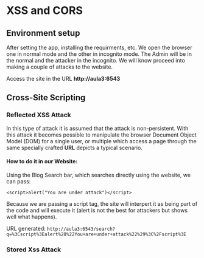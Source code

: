 # XSS and CORS

## Environment setup

After setting the app, installing the requirments, etc. We open the browser one in normal mode and
the other in incognito mode. The Admin will be in the normal and the attacker in the incognito.
We will know proceed into making a couple of attacks to the website.

Access the site in the URL **http://aula3:6543**

## Cross-Site Scripting

### Reflected XSS Attack

In this type of attack it is assumed that the attack is non-persistent. With this attack it becomes
possible to manipulate the browser Document Object Model (DOM) for a single user, or multiple which
access a page through the same specially crafted **URL** depicts a typical scenario.

#### How to do it in our Website:

Using the Blog Search bar, which searches directly using the website, we can pass:
```
<script>alert("You are under attack")</script>
```
Because we are passing a script tag, the site will interpert it as being part of the code and will
execute it (alert is not the best for attackers but shows well what happens).

URL generated: `http://aula3:6543/search?q=%3Cscript%3Ealert%28%22You+are+under+attack%22%29%3C%2Fscript%3E`

### Stored Xss Attack



